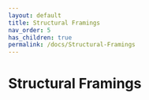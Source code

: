 ```yaml
---
layout: default
title: Structural Framings
nav_order: 5
has_children: true
permalink: /docs/Structural-Framings
---
```


# Structural Framings
